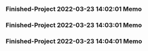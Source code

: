### Finished-Project 2022-03-23 14:02:01 Memo
### Finished-Project 2022-03-23 14:03:01 Memo
### Finished-Project 2022-03-23 14:04:01 Memo

